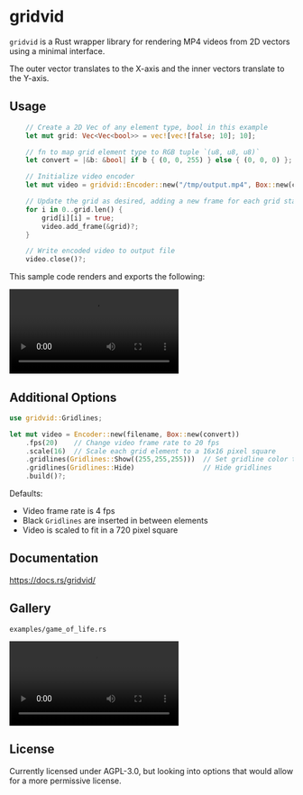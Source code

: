 gridvid
=======

`gridvid` is a Rust wrapper library for rendering MP4 videos from 2D vectors using a minimal interface.

The outer vector translates to the X-axis and the inner vectors translate to the Y-axis.

## Usage

```rust
    // Create a 2D Vec of any element type, bool in this example
    let mut grid: Vec<Vec<bool>> = vec![vec![false; 10]; 10];

    // fn to map grid element type to RGB tuple `(u8, u8, u8)`
    let convert = |&b: &bool| if b { (0, 0, 255) } else { (0, 0, 0) };

    // Initialize video encoder
    let mut video = gridvid::Encoder::new("/tmp/output.mp4", Box::new(convert)).build()?;

    // Update the grid as desired, adding a new frame for each grid state
    for i in 0..grid.len() {
        grid[i][i] = true;
        video.add_frame(&grid)?;
    }

    // Write encoded video to output file
    video.close()?;
```

This sample code renders and exports the following:

<video controls style="display: block; max-width: 360px" src="https://user-images.githubusercontent.com/65624699/224349598-32c3c34c-fde2-4194-a398-fe7cde6b3335.mp4"></video>

## Additional Options

```rust
use gridvid::Gridlines;

let mut video = Encoder::new(filename, Box::new(convert))
    .fps(20)    // Change video frame rate to 20 fps
    .scale(16)  // Scale each grid element to a 16x16 pixel square
    .gridlines(Gridlines::Show((255,255,255)))  // Set gridline color to white
    .gridlines(Gridlines::Hide)                 // Hide gridlines
    .build()?;
```

Defaults:
 - Video frame rate is 4 fps
 - Black `Gridlines` are inserted in between elements
 - Video is scaled to fit in a 720 pixel square

## Documentation

https://docs.rs/gridvid/

## Gallery

`examples/game_of_life.rs`

<video controls style="display: block; max-width: 360px" src="https://user-images.githubusercontent.com/65624699/224367600-e5718cec-0a77-4313-98ad-6043abbc9b94.mp4"></video>

## License

Currently licensed under AGPL-3.0, but looking into options that would allow for a more permissive license.
